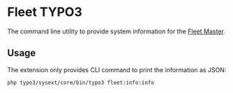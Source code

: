 Fleet TYPO3
===========

The command line utility to provide system information for the [Fleet Master](https://github.com/cundd/fleet_master.git).

Usage
-----

The extension only provides CLI command to print the information as JSON:

```bash
php typo3/sysext/core/bin/typo3 fleet:info:info
```
